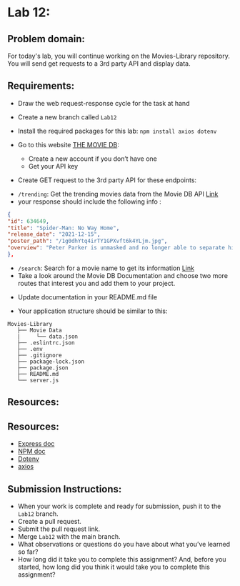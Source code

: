 # Lab 12:

## Problem domain:
For today's lab, you will continue working on the Movies-Library repository. You will send get requests to a 3rd party API and display data.

## Requirements:
* Draw the web request-response cycle for the task at hand
* Create a new branch called `Lab12`
* Install the required packages for this lab: `npm install axios dotenv`
* Go to this website [THE MOVIE DB](https://developers.themoviedb.org/3):
  - Create a new account if you don’t have one
  - Get your API key

* Create GET request to the 3rd party API for these endpoints:
 - `/trending`: Get the trending movies data from the Movie DB API [Link](https://api.themoviedb.org/3/trending/all/week?api_key=37ddc7081e348bf246a42f3be2b3dfd0&language=en-US)
 -  your response should include the following info :
```json
{
"id": 634649,
"title": "Spider-Man: No Way Home",
"release_date": "2021-12-15",
"poster_path": "/1g0dhYtq4irTY1GPXvft6k4YLjm.jpg",
"overview": "Peter Parker is unmasked and no longer able to separate his normal life from the high stakes of being a superhero. When he asks for help from Doctor Strange the stakes become even more dangerous, forcing him to discover what it truly means to be Spider-Man."
},
```
 - `/search`: Search for a movie name to get its information [Link](https://api.themoviedb.org/3/search/movie?api_key=668baa4bb128a32b82fe0c15b21dd699&language=en-US&query=The&page=2)
 - Take a look around the Movie DB Documentation and choose two more routes that interest you and add them to your project.

* Update documentation in your README.md file

- Your application structure should be similar to this:
```
Movies-Library
   ├── Movie Data
   |     └── data.json
   ├── .eslintrc.json
   ├── .env
   ├── .gitignore
   ├── package-lock.json
   ├── package.json
   ├── README.md
   └── server.js
```

## Resources:
## Resources:
* [Express doc](http://expressjs.com/en/4x/api.html)
* [NPM doc](https://docs.npmjs.com/)
* [Dotenv](https://www.npmjs.com/package/dotenv)
* [axios](https://www.npmjs.com/package/axios)


## Submission Instructions:
- When your work is complete and ready for submission, push it to the `Lab12` branch.
- Create a pull request.
- Submit the pull request link.
- Merge `Lab12` with the main branch.
- What observations or questions do you have about what you’ve learned so far?
- How long did it take you to complete this assignment? And, before you started, how long did you think it would take you to complete this assignment?